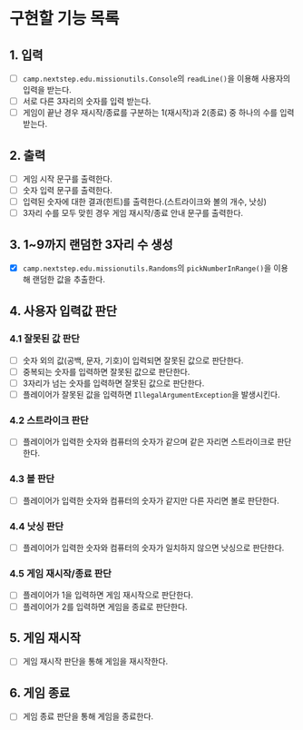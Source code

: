 # 구현할 기능 목록

## 1. 입력

 - [ ] `camp.nextstep.edu.missionutils.Console`의 `readLine()`을 이용해 사용자의 입력을 받는다.
 - [ ] 서로 다른 3자리의 숫자를 입력 받는다.
 - [ ] 게임이 끝난 경우 재시작/종료를 구분하는 1(재시작)과 2(종료) 중 하나의 수를 입력 받는다.

## 2. 출력

 - [ ] 게임 시작 문구를 출력한다.
 - [ ] 숫자 입력 문구를 출력한다.
 - [ ] 입력된 숫자에 대한 결과(힌트)를 출력한다.(스트라이크와 볼의 개수, 낫싱)
 - [ ] 3자리 수를 모두 맞힌 경우 게임 재시작/종료 안내 문구를 출력한다.

## 3. 1~9까지 랜덤한 3자리 수 생성

 - [x] `camp.nextstep.edu.missionutils.Randoms`의 `pickNumberInRange()`을 이용해 랜덤한 값을 추출한다.

## 4. 사용자 입력값 판단

### 4.1 잘못된 값 판단

 - [ ] 숫자 외의 값(공백, 문자, 기호)이 입력되면 잘못된 값으로 판단한다.
 - [ ] 중복되는 숫자를 입력하면 잘못된 값으로 판단한다.
 - [ ] 3자리가 넘는 숫자를 입력하면 잘못된 값으로 판단한다.
 - [ ] 플레이어가 잘못된 값을 입력하면 `IllegalArgumentException`을 발생시킨다.

### 4.2 스트라이크 판단

 - [ ] 플레이어가 입력한 숫자와 컴퓨터의 숫자가 같으며 같은 자리면 스트라이크로 판단한다.

### 4.3 볼 판단

 - [ ] 플레이어가 입력한 숫자와 컴퓨터의 숫자가 같지만 다른 자리면 볼로 판단한다. 

### 4.4 낫싱 판단

 - [ ] 플레이어가 입력한 숫자와 컴퓨터의 숫자가 일치하지 않으면 낫싱으로 판단한다.

### 4.5 게임 재시작/종료 판단

 - [ ] 플레이어가 1을 입력하면 게임 재시작으로 판단한다.
 - [ ] 플레이어가 2를 입력하면 게임을 종료로 판단한다.

## 5. 게임 재시작

 - [ ] 게임 재시작 판단을 통해 게임을 재시작한다.

## 6. 게임 종료

 - [ ] 게임 종료 판단을 통해 게임을 종료한다.
